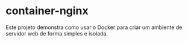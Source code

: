 # container-nginx
Este projeto demonstra como usar o Docker para criar um ambiente de servidor web de forma simples e isolada. 

